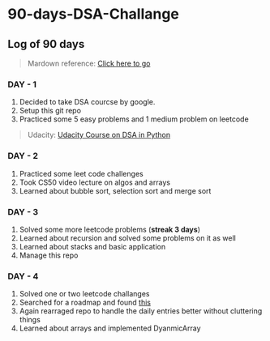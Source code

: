 # 90-days-DSA-Challange

## Log of 90 days

> Mardown reference: [Click here to go](https://github.com/DavidAnson/markdownlint/blob/v0.26.2/doc/Rules.md:q)

### DAY - 1

1. Decided to take DSA courcse by google.
1. Setup this git repo
1. Practiced some 5 easy problems and 1 medium problem on leetcode

> Udacity: [Udacity Course on DSA in Python](https://learn.udacity.com/courses/ud513)

### DAY - 2

1. Practiced some leet code challenges
1. Took CS50 video lecture on algos and arrays
1. Learned about bubble sort, selection sort and merge sort

### DAY - 3

1. Solved some more leetcode problems (**streak 3 days**)
1. Learned about recursion and solved some problems on it as well
1. Learned about stacks and basic application
1. Manage this repo

### DAY - 4

1. Solved one or two leetcode challanges
1. Searched for a roadmap and found [this](https://github.com/sickboydroid/coding-interview-university#3-do-coding-interview-questions-while-youre-learning)
1. Again rearraged repo to handle the daily entries better without cluttering things
1. Learned about arrays and implemented DyanmicArray
